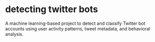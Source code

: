 # detecting twitter bots
A machine learning-based project to detect and classify Twitter bot accounts using user activity patterns, tweet metadata, and behavioral analysis.
